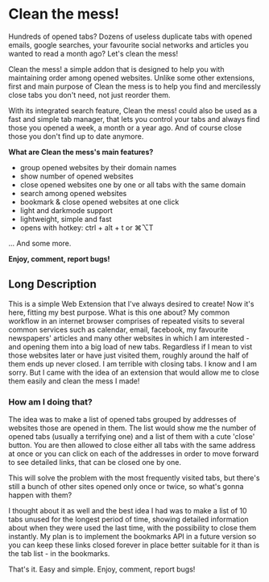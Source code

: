 # Clean the mess!

Hundreds of opened tabs? Dozens of useless duplicate tabs with opened emails, google searches, your favourite social networks and articles you wanted to read a month ago? Let's clean the mess!

Clean the mess! a simple addon that is designed to help you with maintaining order among opened websites. Unlike some other extensions, first and main purpose of Clean the mess is to help you find and mercilessly close tabs you don't need, not just reorder them.

With its integrated search feature, Clean the mess! could also be used as a fast and simple tab manager, that lets you control your tabs and always find those you opened a week, a month or a year ago. And of course close those you don't find up to date anymore.

**What are Clean the mess's main features?**

- group opened websites by their domain names
- show number of opened websites
- close opened websites one by one or all tabs with the same domain
- search among opened websites
- bookmark & close opened websites at one click
- light and darkmode support
- lightweight, simple and fast
- opens with hotkey: ctrl + alt + t or ⌘⌥T

... And some more.

**Enjoy, comment, report bugs!**

## Long Description
This is a simple Web Extension that I've always desired to create! Now it's here, fitting my best purpose. What is this one about? My common workflow in an internet browser comprises of repeated visits to several common services such as calendar, email, facebook, my favourite newspapers' articles and many other websites in which I am interested - and opening them into a big load of new tabs. Regardless if I mean to vist those websites later or have just visited them, roughly around the half of them ends up never closed. I am terrible with closing tabs. I know and I am sorry. But I came with the idea of an extension that would allow me to close them easily and clean the mess I made!

### How am I doing that?
The idea was to make a list of opened tabs grouped by addresses of websites those are opened in them. The list would show me the number of opened tabs (usually a terrifying one) and a list of them with a cute 'close' button. You are then allowed to close either all tabs with the same address at once or you can click on each of the addresses in order to move forward to see detailed links, that can be closed one by one. 

This will solve the problem with the most frequently visited tabs, but there's still a bunch of other sites opened only once or twice, so what's gonna happen with them?

I thought about it as well and the best idea I had was to make a list of 10 tabs unused for the longest period of time, showing detailed information about when they were used the last time, with the possibility to close them instantly. My plan is to implement the bookmarks API in a future version so you can keep these links closed forever in place better suitable for it than is the tab list - in the bookmarks.

That's it. Easy and simple. Enjoy, comment, report bugs!